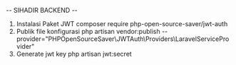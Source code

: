 -- SIHADIR BACKEND --

1. Instalasi Paket JWT
    composer require php-open-source-saver/jwt-auth
2. Publik file konfigurasi 
    php artisan vendor:publish --provider="PHPOpenSourceSaver\JWTAuth\Providers\LaravelServiceProvider"
3. Generate jwt key
    php artisan jwt:secret

